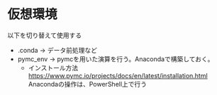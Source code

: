 # 仮想環境
以下を切り替えて使用する
- .conda -> データ前処理など
- pymc_env -> pymcを用いた演算を行う。Anacondaで構築しておく。
    - インストール方法
    https://www.pymc.io/projects/docs/en/latest/installation.html
    Anacondaの操作は、PowerShell上で行う